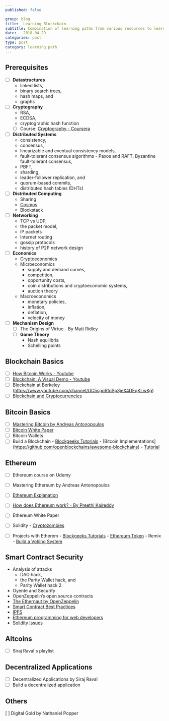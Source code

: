 ```yaml
---
published: false

group: blog
title:  Learning Blockchain
subtitle: Combination of learning paths from various resources to learn blockchain
date:   2018-04-29
categories: post
type: post
category: learning path
---
```


## Prerequisites

- [ ] **Datastructures**
    - linked lists,
    - binary search trees,
    - hash maps, and
    - graphs
- [ ] **Cryptography**
    - RSA,
    - ECDSA,
    - cryptographic hash function
    - [ ] Course: [Cryptography - Coursera](https://www.coursera.org/learn/crypto)
- [ ] **Distributed Systems**
    - consistency,
    - consensus,
    - linearizable and eventual consistency models,
    - fault-tolerant consensus algorithms - Paxos and RAFT, Byzantine fault-tolerant consensus,
    - PBFT,
    - sharding,
    - leader-follower replication, and
    - quorum-based commits,
    - distributed hash tables (DHTs)
 - [ ] **Distributed Computing**
    - Sharing
    - [Cosmos](https://cosmos.network/)
    - Blockstack
 - [ ] **Networking**
    - TCP vs UDP,
    - the packet model,
    - IP packets
    - Internet routing
    - gossip protocols
    - history of P2P network design
 - [ ] **Economics**
    - Cryptoeconomics
    - Microeconomics
       - supply and demand curves,
       - competition,
       - opportunity costs,
       - coin distributions and cryptoeconomic systems,
       - auction theory
    - Macroeconomics
      - monetary policies,
      - inflation,
      - deflation,
      - velocity of money
 - [ ] **Mechanism Design**
    - [ ] The Origins of Virtue - By Matt Ridley
    - [ ] **Game Theory**
        - Nash equilibria
        - Schelling points

## Blockchain Basics
- [ ] [How Bitcoin Works - Youtube](https://youtu.be/_160oMzblY8)
- [ ] [Blockchain: A Visual Demo - Youtube](https://youtu.be/bBC-nXj3Ng4)
- [ ] Blockchain at Berkeley (https://www.youtube.com/channel/UC5sgoRfoSp3jeX4DEqKLwKg)
- [ ] [Blockchain and Cryptocurrencies](https://www.coursera.org/learn/cryptocurrency/home/welcome)

## Bitcoin Basics
- [ ] [Mastering Bitcoin by Andreas Antonopoulos]()
- [ ] [Bitcoin White Paper](https://youtu.be/bBC-nXj3Ng4)
- [ ] Bitcoin Wallets
- [ ] Build a Blockchain
       - [Blockgeeks Tutorials](https://blockgeeks.com/guides/)
       - [Bitcoin Implementations] (https://github.com/openblockchains/awesome-blockchains)
       - [Tutorial](https://www.youtube.com/watch?v=3aJI1ABdjQk)

## Ethereum
- [ ] Ethereum course on Udemy
- [ ] Mastering Ethereum by Andreas Antonopoulos
- [ ] [Ethereum Explanation](https://youtu.be/mCzyDLanA7s)
- [ ] [How does Ethereum work? - By Preethi Kaireddy](https://medium.com/@preethikasireddy/how-does-ethereum-work-anyway-22d1df506369)
- [ ] Ethereum White Paper
- [ ] Solidity - [Cryptozombies](https://cryptozombies.io/)
- [ ] Projects with Etherem
       - [Blockgeeks Tutorials](https://blockgeeks.com/guides/)
       - [Ethereum Token](https://enlight.nyc/ethereum-token)
       - Remix
       - [Build a Votiing System](https://karl.tech/learning-solidity-part-2-voting/)


## Smart Contract Security
- Analysis of attacks
     - DAO hack,
     - the Parity Wallet hack, and
     - Parity Wallet hack 2
- Oyente and Securify
- OpenZeppelin’s open source contracts
- [The Ethernaut by OpenZeppelin](https://github.com/OpenZeppelin/ethernaut)
- [Smart Contract Best Practices](https://consensys.github.io/smart-contract-best-practices/bibliography/)
- [IPFS](https://youtu.be/skMTdSEaCtA)
- [Ethereum programming for web developers](https://happyfuncorp.com/whitepapers/webthereum)
- [Solidity Issues](https://github.com/OpenZeppelin/openzeppelin-solidity/issues)

## Altcoins
- [ ] Siraj Raval's playlist

## Decentralized Applications
- [ ] Decentralized Applications by Siraj Raval
- [ ] Build a decentralized application

## Others
[ ] Digital Gold by Nathaniel Popper

